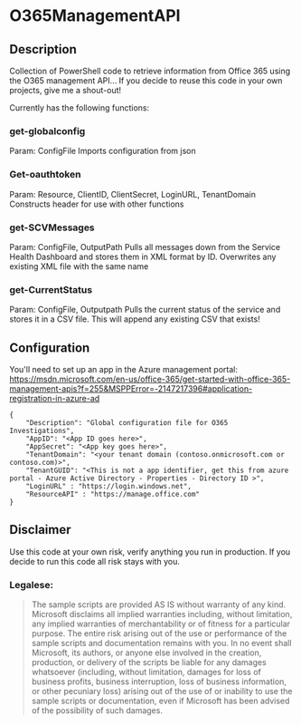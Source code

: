 # O365ManagementAPI

## Description
Collection of PowerShell code to retrieve information from Office 365 using the O365 management API... If you decide to reuse this code in your own projects, give me a shout-out!

Currently has the following functions:

### get-globalconfig
Param: ConfigFile
Imports configuration from json

### Get-oauthtoken
Param: Resource, ClientID, ClientSecret, LoginURL, TenantDomain
Constructs header for use with other functions

### get-SCVMessages
Param: ConfigFile, OutputPath
Pulls all messages down from the Service Health Dashboard and stores them in XML format by ID. Overwrites any existing XML file with the same name

### get-CurrentStatus
Param: ConfigFile, Outputpath
Pulls the current status of the service and stores it in a CSV file. This will append any existing CSV that exists!


##  Configuration
You'll need to set up an app in the Azure management portal: https://msdn.microsoft.com/en-us/office-365/get-started-with-office-365-management-apis?f=255&MSPPError=-2147217396#application-registration-in-azure-ad

```
{
    "Description": "Global configuration file for O365 Investigations",
    "AppID": "<App ID goes here>",
    "AppSecret": "<App key goes here>",
    "TenantDomain": "<your tenant domain (contoso.onmicrosoft.com or contoso.com)>",
    "TenantGUID": "<This is not a app identifier, get this from azure portal - Azure Active Directory - Properties - Directory ID >",
    "LoginURL" : "https://login.windows.net",
    "ResourceAPI" : "https://manage.office.com"
}
```

## Disclaimer
Use this code at your own risk, verify anything you run in production. If you decide to run this code all risk stays with you. 

### Legalese:
> The sample scripts are provided AS IS without warranty of any kind. Microsoft disclaims all implied warranties including, without limitation, any implied warranties of merchantability or of fitness for a particular purpose. The entire risk arising out of the use or performance of the sample scripts and documentation remains with you. In no event shall Microsoft, its authors, or anyone else involved in the creation, production, or delivery of the scripts be liable for any damages whatsoever (including, without limitation, damages for loss of business profits, business interruption, loss of business information, or other pecuniary loss) arising out of the use of or inability to use the sample scripts or documentation, even if Microsoft has been advised of the possibility of such damages.
